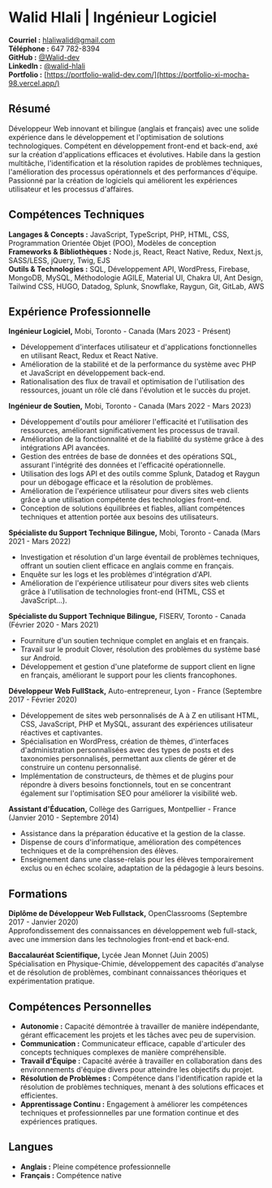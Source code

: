 # Walid Hlali | Ingénieur Logiciel

**Courriel :** [hlaliwalid@gmail.com](mailto:hlaliwalid@gmail.com)  
**Téléphone :** 647 782-8394  
**GitHub :** [@Walid-dev](https://github.com/Walid-dev)  
**LinkedIn :** [@walid-hlali](https://www.linkedin.com/in/walid-hlali/)  
**Portfolio :** [https://portfolio-walid-dev.com/](https://portfolio-xi-mocha-98.vercel.app/)

## Résumé
Développeur Web innovant et bilingue (anglais et français) avec une solide expérience dans le développement et l'optimisation de solutions technologiques. Compétent en développement front-end et back-end, axé sur la création d'applications efficaces et évolutives. Habile dans la gestion multitâche, l'identification et la résolution rapides de problèmes techniques, l'amélioration des processus opérationnels et des performances d'équipe. Passionné par la création de logiciels qui améliorent les expériences utilisateur et les processus d'affaires.

## Compétences Techniques
**Langages & Concepts :** JavaScript, TypeScript, PHP, HTML, CSS, Programmation Orientée Objet (POO), Modèles de conception  
**Frameworks & Bibliothèques :** Node.js, React, React Native, Redux, Next.js, SASS/LESS, jQuery, Twig, EJS  
**Outils & Technologies :** SQL, Développement API, WordPress, Firebase, MongoDB, MySQL, Méthodologie AGILE, Material UI, Chakra UI, Ant Design, Tailwind CSS, HUGO, Datadog, Splunk, Snowflake, Raygun, Git, GitLab, AWS

## Expérience Professionnelle
**Ingénieur Logiciel,** Mobi, Toronto - Canada (Mars 2023 - Présent)  
- Développement d'interfaces utilisateur et d'applications fonctionnelles en utilisant React, Redux et React Native.
- Amélioration de la stabilité et de la performance du système avec PHP et JavaScript en développement back-end.
- Rationalisation des flux de travail et optimisation de l'utilisation des ressources, jouant un rôle clé dans l'évolution et le succès du projet.

**Ingénieur de Soutien,** Mobi, Toronto - Canada (Mars 2022 - Mars 2023)
- Développement d'outils pour améliorer l'efficacité et l'utilisation des ressources, améliorant significativement les processus de travail.
- Amélioration de la fonctionnalité et de la fiabilité du système grâce à des intégrations API avancées.
- Gestion des entrées de base de données et des opérations SQL, assurant l'intégrité des données et l'efficacité opérationnelle.
- Utilisation des logs API et des outils comme Splunk, Datadog et Raygun pour un débogage efficace et la résolution de problèmes.
- Amélioration de l'expérience utilisateur pour divers sites web clients grâce à une utilisation compétente des technologies front-end.
- Conception de solutions équilibrées et fiables, alliant compétences techniques et attention portée aux besoins des utilisateurs.

**Spécialiste du Support Technique Bilingue,** Mobi, Toronto - Canada (Mars 2021 - Mars 2022)  
- Investigation et résolution d'un large éventail de problèmes techniques, offrant un soutien client efficace en anglais comme en français.
- Enquête sur les logs et les problèmes d'intégration d'API.  
- Amélioration de l'expérience utilisateur pour divers sites web clients grâce à l'utilisation de technologies front-end (HTML, CSS et JavaScript...).

**Spécialiste du Support Technique Bilingue,** FISERV, Toronto - Canada (Février 2020 - Mars 2021)  
- Fourniture d'un soutien technique complet en anglais et en français.
- Travail sur le produit Clover, résolution des problèmes du système basé sur Android.  
- Développement et gestion d'une plateforme de support client en ligne en français, améliorant le support pour les clients francophones.

**Développeur Web FullStack,** Auto-entrepreneur, Lyon - France (Septembre 2017 - Février 2020)  
- Développement de sites web personnalisés de A à Z en utilisant HTML, CSS, JavaScript, PHP et MySQL, assurant des expériences utilisateur réactives et captivantes.  
- Spécialisation en WordPress, création de thèmes, d'interfaces d'administration personnalisées avec des types de posts et des taxonomies personnalisés, permettant aux clients de gérer et de construire un contenu personnalisé.  
- Implémentation de constructeurs, de thèmes et de plugins pour répondre à divers besoins fonctionnels, tout en se concentrant également sur l'optimisation SEO pour améliorer la visibilité web.

**Assistant d'Éducation,** Collège des Garrigues, Montpellier - France (Janvier 2010 - Septembre 2014)  
- Assistance dans la préparation éducative et la gestion de la classe.  
- Dispense de cours d'informatique, amélioration des compétences techniques et de la compréhension des élèves.  
- Enseignement dans une classe-relais pour les élèves temporairement exclus ou en échec scolaire, adaptation de la pédagogie à leurs besoins.

## Formations
**Diplôme de Développeur Web Fullstack,** OpenClassrooms (Septembre 2017 - Janvier 2020)  
Approfondissement des connaissances en développement web full-stack, avec une immersion dans les technologies front-end et back-end.


**Baccalauréat Scientifique,** Lycée Jean Monnet (Juin 2005)  
Spécialisation en Physique-Chimie, développement des capacités d'analyse et de résolution de problèmes, combinant connaissances théoriques et expérimentation pratique.

## Compétences Personnelles
- **Autonomie :** Capacité démontrée à travailler de manière indépendante, gérant efficacement les projets et les tâches avec peu de supervision.
- **Communication :** Communicateur efficace, capable d'articuler des concepts techniques complexes de manière compréhensible.
- **Travail d'Équipe :** Capacité avérée à travailler en collaboration dans des environnements d'équipe divers pour atteindre les objectifs du projet.
- **Résolution de Problèmes :** Compétence dans l'identification rapide et la résolution de problèmes techniques, menant à des solutions efficaces et efficientes.
- **Apprentissage Continu :** Engagement à améliorer les compétences techniques et professionnelles par une formation continue et des expériences pratiques.

## Langues
- **Anglais :** Pleine compétence professionnelle
- **Français :** Compétence native